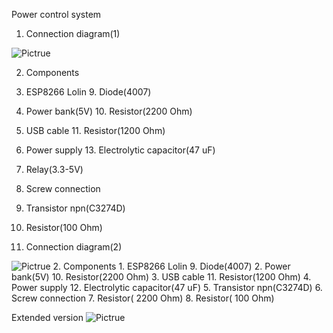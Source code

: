 
Power control system
1. Connection diagram(1)
<img src="https://github.com/przemyslaw-turek/gm/tree/dev/hardware/power/Power%20Control%20System/basicVersion1.bmp" alt="Pictrue" title=" " />
 
2. Components
1. ESP8266 Lolin					9.   Diode(4007)
2. Power bank(5V)					10. Resistor(2200 Ohm)
3. USB cable						11. Resistor(1200 Ohm)
4. Power supply					13. Electrolytic capacitor(47 uF)
5. Relay(3.3-5V)
6. Screw connection
7. Transistor npn(C3274D)
 
8. Resistor(100 Ohm)




1.	Connection diagram(2)
<img src="https://github.com/przemyslaw-turek/gm/tree/dev/hardware/power/Power%20Control%20System/basicVersion2.bmp" alt="Pictrue" title=" " /> 
2. Components
1. ESP8266 Lolin					9.   Diode(4007)
2. Power bank(5V)					10. Resistor(2200  Ohm)
3. USB cable						11. Resistor(1200 Ohm)
4. Power supply					12. Electrolytic capacitor(47 uF)
5. Transistor npn(C3274D) 
6. Screw connection
7. Resistor( 2200 Ohm)
8. Resistor( 100 Ohm)






Extended version
<img src="https://github.com/przemyslaw-turek/gm/tree/dev/hardware/power/Power%20Control%20System/extendedVersion1.bmp" alt="Pictrue" title=" " />
 
